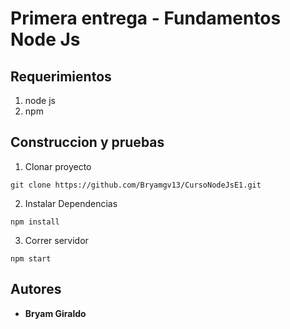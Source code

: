 # Primera entrega - Fundamentos Node Js


## Requerimientos
1.	node js
2.  npm

## Construccion y pruebas
1.  Clonar proyecto
```
git clone https://github.com/Bryamgv13/CursoNodeJsE1.git
```
2.  Instalar Dependencias
```
npm install
```
3.  Correr servidor
```
npm start
```

## Autores

* **Bryam Giraldo**